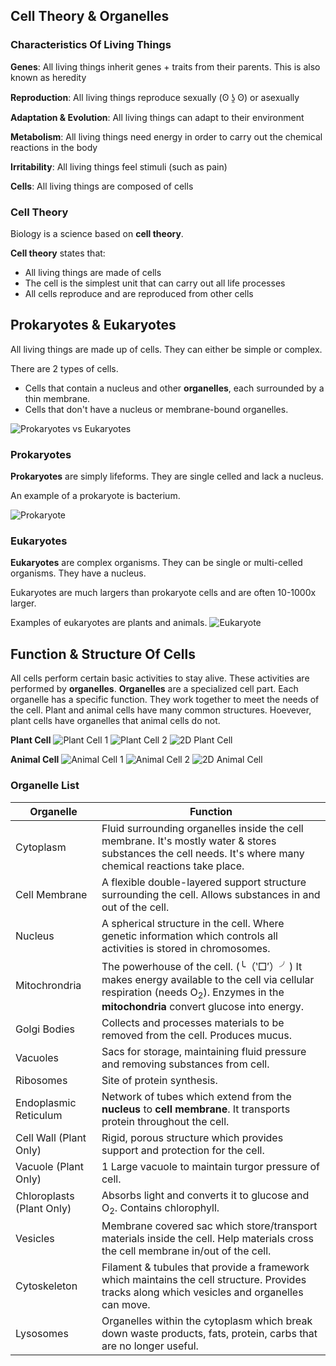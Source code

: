 ## Cell Theory & Organelles

### Characteristics Of Living Things

**Genes**: All living things inherit genes + traits from their parents. This is also known as heredity

**Reproduction**: All living things reproduce sexually (ʘ ʖ̯ ʘ) or asexually

**Adaptation & Evolution**: All living things can adapt to their environment

**Metabolism**: All living things need energy in order to carry out the chemical reactions in the body

**Irritability**: All living things feel stimuli (such as pain)

**Cells**: All living things are composed of cells

### Cell Theory

Biology is a science based on **cell theory**.

**Cell theory** states that:
- All living things are made of cells
- The cell is the simplest unit that can carry out all life processes
- All cells reproduce and are reproduced from other cells

## Prokaryotes & Eukaryotes

All living things are made up of cells. They can either be simple or complex.

There are 2 types of cells.
- Cells that contain a nucleus and other **organelles**, each surrounded by a thin membrane.
- Cells that don't have a nucleus or membrane-bound organelles.

![Prokaryotes vs Eukaryotes](Prokaryote-Eukaryote.jpg)

### Prokaryotes

**Prokaryotes** are simply lifeforms. They are single celled and lack a nucleus.

An example of a prokaryote is bacterium.

![Prokaryote](Prokaryote.png)

### Eukaryotes

**Eukaryotes** are complex organisms. They can be single or multi-celled organisms. They have a nucleus.

Eukaryotes are much largers than prokaryote cells and are often 10-1000x larger.

Examples of eukaryotes are plants and animals.
![Eukaryote](Eukaryote.png)

## Function & Structure Of Cells

All cells perform certain basic activities to stay alive. These activities are performed by **organelles**. **Organelles** are a specialized cell part. Each organelle has a specific function. They work together to meet the needs of the cell. Plant and animal cells have many common structures. Hoevever, plant cells have organelles that animal cells do not.

**Plant Cell**
![Plant Cell 1](Plant-Cell1.png)
![Plant Cell 2](Plant-Cell2.png)
![2D Plant Cell](Plant-2d.jpg)

**Animal Cell**
![Animal Cell 1](Animal-Cell1.png)
![Animal Cell 2](Animal-Cell2.png)
![2D Animal Cell](Animal-2d.jpg)

### Organelle List
| Organelle                 | Function                                                                                                                                                                                   |
| ------------------------- | ------------------------------------------------------------------------------------------------------------------------------------------------------------------------------------------ |
| Cytoplasm                 | Fluid surrounding organelles inside the cell membrane. It's mostly water & stores substances the cell needs. It's where many chemical reactions take place.                                |
| Cell Membrane             | A flexible double-layered support structure surrounding the cell. Allows substances in and out of the cell.                                                                                |
| Nucleus                   | A spherical structure in the cell. Where genetic information which controls all activities is stored in chromosomes.                                                                       |
| Mitochrondria             | The powerhouse of the cell. (╰（‵□′）╯) It makes energy available to the cell via cellular respiration (needs O<sub>2</sub>). Enzymes in the **mitochondria** convert glucose into energy. |
| Golgi Bodies              | Collects and processes materials to be removed from the cell. Produces mucus.                                                                                                              |
| Vacuoles                  | Sacs for storage, maintaining fluid pressure and removing substances from cell.                                                                                                            |
| Ribosomes                 | Site of protein synthesis.                                                                                                                                                                 |
| Endoplasmic Reticulum     | Network of tubes which extend from the **nucleus** to **cell membrane**. It transports protein throughout the cell.                                                                        |
| Cell Wall (Plant Only)    | Rigid, porous structure which provides support and protection for the cell.                                                                                                                |
| Vacuole (Plant Only)      | 1 Large vacuole to maintain turgor pressure of cell.                                                                                                                             |
| Chloroplasts (Plant Only) | Absorbs light and converts it to glucose and O<sub>2</sub>. Contains chlorophyll.                                                                                                          |
| Vesicles                  | Membrane covered sac which store/transport materials inside the cell. Help materials cross the cell membrane in/out of the cell.                                                           |
| Cytoskeleton              | Filament & tubules that provide a framework which maintains the cell structure. Provides tracks along which vesicles and organelles can move.                                              |
| Lysosomes                 | Organelles within the cytoplasm which break down waste products, fats, protein, carbs that are no longer useful.                                                                                                                                                                                           |
